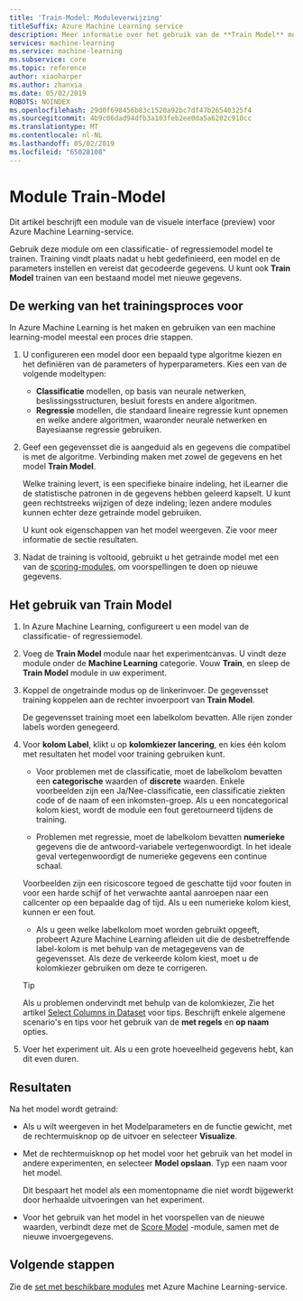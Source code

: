 ```yaml
---
title: 'Train-Model: Moduleverwijzing'
titleSuffix: Azure Machine Learning service
description: Meer informatie over het gebruik van de **Train Model** module in Azure Machine Learning-service om een classificatie- of regressiemodel model te trainen.
services: machine-learning
ms.service: machine-learning
ms.subservice: core
ms.topic: reference
author: xiaoharper
ms.author: zhanxia
ms.date: 05/02/2019
ROBOTS: NOINDEX
ms.openlocfilehash: 29d0f698456b83c1520a92bc7df47b26540325f4
ms.sourcegitcommit: 4b9c06dad94dfb3a103feb2ee0da5a6202c910cc
ms.translationtype: MT
ms.contentlocale: nl-NL
ms.lasthandoff: 05/02/2019
ms.locfileid: "65028108"
---
```

# <a name="train-model-module"></a>Module Train-Model

Dit artikel beschrijft een module van de visuele interface (preview) voor Azure Machine Learning-service.

Gebruik deze module om een classificatie- of regressiemodel model te trainen. Training vindt plaats nadat u hebt gedefinieerd, een model en de parameters instellen en vereist dat gecodeerde gegevens. U kunt ook **Train Model** trainen van een bestaand model met nieuwe gegevens. 

## <a name="how-the-training-process-works"></a>De werking van het trainingsproces voor

In Azure Machine Learning is het maken en gebruiken van een machine learning-model meestal een proces drie stappen. 

1. U configureren een model door een bepaald type algoritme kiezen en het definiëren van de parameters of hyperparameters. Kies een van de volgende modeltypen: 

    + **Classificatie** modellen, op basis van neurale netwerken, beslissingsstructuren, besluit forests en andere algoritmen.
    + **Regressie** modellen, die standaard lineaire regressie kunt opnemen en welke andere algoritmen, waaronder neurale netwerken en Bayesiaanse regressie gebruiken.  

2. Geef een gegevensset die is aangeduid als en gegevens die compatibel is met de algoritme. Verbinding maken met zowel de gegevens en het model **Train Model**.

    Welke training levert, is een specifieke binaire indeling, het iLearner die de statistische patronen in de gegevens hebben geleerd kapselt. U kunt geen rechtstreeks wijzigen of deze indeling; lezen andere modules kunnen echter deze getrainde model gebruiken. 
    
    U kunt ook eigenschappen van het model weergeven. Zie voor meer informatie de sectie resultaten.

3. Nadat de training is voltooid, gebruikt u het getrainde model met een van de [scoring-modules](./score-model.md), om voorspellingen te doen op nieuwe gegevens.

## <a name="how-to-use-train-model"></a>Het gebruik van **Train Model**  
  
1.  In Azure Machine Learning, configureert u een model van de classificatie- of regressiemodel.
    
2. Voeg de **Train Model** module naar het experimentcanvas.  U vindt deze module onder de **Machine Learning** categorie. Vouw **Train**, en sleep de **Train Model** module in uw experiment.
  
3.  Koppel de ongetrainde modus op de linkerinvoer. De gegevensset training koppelen aan de rechter invoerpoort van **Train Model**.

    De gegevensset training moet een labelkolom bevatten. Alle rijen zonder labels worden genegeerd.
  
4.  Voor **kolom Label**, klikt u op **kolomkiezer lancering**, en kies één kolom met resultaten het model voor training gebruiken kunt.
  
    - Voor problemen met de classificatie, moet de labelkolom bevatten een **categorische** waarden of **discrete** waarden. Enkele voorbeelden zijn een Ja/Nee-classificatie, een classificatie ziekten code of de naam of een inkomsten-groep.  Als u een noncategorical kolom kiest, wordt de module een fout geretourneerd tijdens de training.
  
    -   Problemen met regressie, moet de labelkolom bevatten **numerieke** gegevens die de antwoord-variabele vertegenwoordigt. In het ideale geval vertegenwoordigt de numerieke gegevens een continue schaal. 
    
    Voorbeelden zijn een risicoscore tegoed de geschatte tijd voor fouten in voor een harde schijf of het verwachte aantal aanroepen naar een callcenter op een bepaalde dag of tijd.  Als u een numerieke kolom kiest, kunnen er een fout.
  
    -   Als u geen welke labelkolom moet worden gebruikt opgeeft, probeert Azure Machine Learning afleiden uit die de desbetreffende label-kolom is met behulp van de metagegevens van de gegevensset. Als deze de verkeerde kolom kiest, moet u de kolomkiezer gebruiken om deze te corrigeren.
  
    > [!TIP] 
    > Als u problemen ondervindt met behulp van de kolomkiezer, Zie het artikel [Select Columns in Dataset](./select-columns-in-dataset.md) voor tips. Beschrijft enkele algemene scenario's en tips voor het gebruik van de **met regels** en **op naam** opties.
  
5.  Voer het experiment uit. Als u een grote hoeveelheid gegevens hebt, kan dit even duren.

## <a name="bkmk_results"></a> Resultaten

Na het model wordt getraind:

+ Als u wilt weergeven in het Modelparameters en de functie gewicht, met de rechtermuisknop op de uitvoer en selecteer **Visualize**.
+ Met de rechtermuisknop op het model voor het gebruik van het model in andere experimenten, en selecteer **Model opslaan**. Typ een naam voor het model. 

    Dit bespaart het model als een momentopname die niet wordt bijgewerkt door herhaalde uitvoeringen van het experiment.
+ Voor het gebruik van het model in het voorspellen van de nieuwe waarden, verbindt deze met de [Score Model](./score-model.md) -module, samen met de nieuwe invoergegevens.


## <a name="next-steps"></a>Volgende stappen

Zie de [set met beschikbare modules](module-reference.md) met Azure Machine Learning-service. 